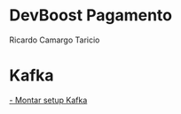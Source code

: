 # DevBoost Pagamento

Ricardo Camargo Taricio


# Kafka 
  [- Montar setup Kafka]( https://docs.confluent.io/current/quickstart/ce-docker-quickstart.html?utm_medium=sem&utm_source=google&utm_campaign=ch.sem_br.nonbrand_tp.prs_tgt.kafka_mt.xct_rgn.latam_lng.eng_dv.all&utm_term=kafka%20docker&creative=&device=c&placement=&gclid=CjwKCAjw19z6BRAYEiwAmo64LWb_3nIyCcius4hDu1jX6mmhkL3LVEsBVTOlZA3r48SHQHowEVh1iRoCacsQAvD_BwE)
